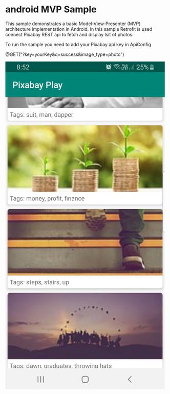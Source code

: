 # android MVP Sample
This sample demonstrates a basic Model‑View‑Presenter (MVP) architecture implementation in Android. In this sample Retrofit is used connect Pixabay REST api to fetch and display lsit of photos.

To run the sample you need to add your Pixabay api key in ApiConfig

</n>@GET("?key=yourKey&q=success&image_type=photo")

![](screenShots/Screenshot_Pixabay%20Play.jpg)

